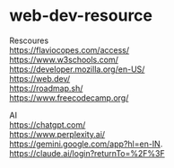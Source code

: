 # web-dev-resource

Rescoures   
https://flaviocopes.com/access/   
https://www.w3schools.com/   
https://developer.mozilla.org/en-US/   
https://web.dev/    
https://roadmap.sh/   
https://www.freecodecamp.org/   

AI   
https://chatgpt.com/    
https://www.perplexity.ai/   
https://gemini.google.com/app?hl=en-IN.   
https://claude.ai/login?returnTo=%2F%3F
